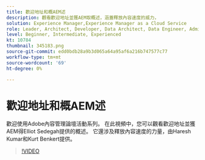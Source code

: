 ```yaml
---
title: 歡迎地址和概AEM述
description: 觀看歡迎地址並獲AEM取概述，涵蓋釋放內容速度的威力，
solution: Experience Manager,Experience Manager as a Cloud Service
role: Leader, Architect, Developer, Data Architect, Data Engineer, Admin, User
level: Beginner, Intermediate, Experienced
kt: 10784
thumbnail: 345183.png
source-git-commit: edd0bdb28a9b3d065a64a95af6a216b747577c77
workflow-type: tm+mt
source-wordcount: '69'
ht-degree: 0%

---
```



# 歡迎地址和概AEM述

歡迎使用Adobe內容管理論壇活動系列。 在此視頻中，您可以觀看歡迎地址並獲AEM得Elliot Sedegah提供的概述。 它還涉及釋放內容速度的力量，由Haresh Kumar和Kurt Benkert提供。

>[!VIDEO](https://video.tv.adobe.com/v/345183/?quality=12&learn=on)
